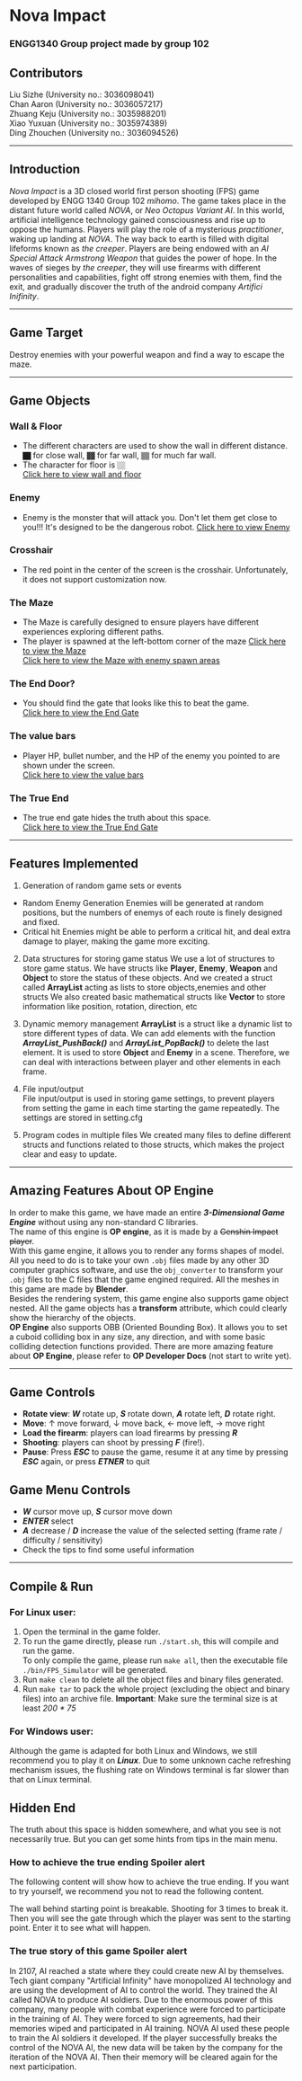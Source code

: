 # Nova Impact
### ENGG1340 Group project made by group 102

## Contributors
Liu Sizhe (University no.: 3036098041)  
Chan Aaron (University no.: 3036057217)  
Zhuang Keju (University no.: 3035988201)  
Xiao Yuxuan (University no.: 3035974389)  
Ding Zhouchen (University no.: 3036094526)

---

## Introduction
*Nova Impact* is a 3D closed world first person shooting (FPS) game developed by ENGG 1340 Group 102 *mihomo*. The game takes place in the 
distant future world called *NOVA*, or *Neo Octopus Variant AI*. In this world, artificial intelligence technology 
gained consciousness and rise up to oppose the humans. Players will play the role of a mysterious *practitioner*, 
waking up landing at *NOVA*. The way back to earth is filled with digital lifeforms known as *the creeper*. 
Players are being endowed with an *AI Special Attack Armstrong Weapon* that guides the power of hope. In the waves of 
sieges by *the creeper*, they will use firearms with different personalities and capabilities, fight off strong enemies 
with them, find the exit, and gradually discover the truth of the android company *Artifici Inifinity*.

---

## Game Target
Destroy enemies with your powerful weapon and find a way to escape the maze.

---


## Game Objects
### Wall & Floor
* The different characters are used to show the wall in different distance. `██` for close wall, `▓▓` for far wall, 
`▒▒` for much far wall.  
* The character for floor is `░░`  
[Click here to view wall and floor](./images/Wall1.jpg)

### Enemy
* Enemy is the monster that will attack you. Don't let them get close to you!!! It's designed to be the dangerous robot.
[Click here to view Enemy](./images/Enemy1.jpg)  

### Crosshair
* The red point in the center of the screen is the crosshair. Unfortunately, it does not support customization now.

### The Maze
* The Maze is carefully designed to ensure players have different experiences exploring different paths.  
* The player is spawned at the left-bottom corner of the maze
[Click here to view the Maze](./images/map.png)  
[Click here to view the Maze with enemy spawn areas](./images/map_NEW_enemy.png)  

### The End Door?
* You should find the gate that looks like this to beat the game.  
[Click here to view the End Gate](./images/End%20door.png)  

### The value bars
* Player HP, bullet number, and the HP of the enemy you pointed to are shown under the screen.  
[Click here to view the value bars](./images/Value%20bar.jpg)  

### The True End
* The true end gate hides the truth about this space.  
[Click here to view the True End Gate](./images/True_end.png)  
---


## Features Implemented
  1. Generation of random game sets or events
  * Random Enemy Generation
    Enemies will be generated at random positions, but the numbers of enemys of each route is finely designed and fixed.
  * Critical hit
    Enemies might be able to perform a critical hit, and deal extra damage to player, making the game more exciting.

  2. Data structures for storing game status
    We use a lot of structures to store game status.
    We have structs like **Player**, **Enemy**, **Weapon** and **Object** to store the status of these objects. And we created a struct called **ArrayList** acting as lists to store objects,enemies and other structs
    We also created basic mathematical structs like **Vector** to store information like position, rotation, direction, etc
  
  3. Dynamic memory management
    **ArrayList** is a struct like a dynamic list to store different types of data. We can add elements with the function ***ArrayList_PushBack()***
    and ***ArrayList_PopBack()*** to delete the last element. It is used to store **Object** and **Enemy** in a scene. Therefore, we can deal with interactions between player and other elements in each frame.
  4. File input/output  
    File input/output is used in storing game settings, to prevent players from setting the game in each time starting the game repeatedly. The settings are stored in setting.cfg
  5. Program codes in multiple files
    We created many files to define different structs and functions related to those structs, which makes the project clear and easy to update.

---

## Amazing Features About OP Engine
In order to make this game, we have made an entire **_3-Dimensional Game Engine_** without using any non-standard C 
libraries.  
The name of this engine is **OP engine**, as it is made by a ~~Genshin Impact player~~.  
With this game engine, it allows you to render any forms shapes of model. All you need to do is to take your own `.obj` 
files made by any other 3D computer graphics software, and use the `obj_converter` to transform your `.obj` files to the 
C files that the game engined required. All the meshes in this game are made by **Blender**.  
Besides the rendering system, this game engine also supports game object nested. All the game objects has a 
**transform** attribute, which could clearly show the hierarchy of the objects.  
**OP Engine** also supports OBB (Oriented Bounding Box). It allows you to set a cuboid colliding box in any size, any 
direction, and with some basic colliding detection functions provided.
There are more amazing feature about **OP Engine**, please refer to **OP Developer Docs** (not start to write yet).

---


## Game Controls
* **Rotate view**: **_W_** rotate up, **_S_** rotate down, **_A_** rotate left, **_D_** rotate right.
* **Move**: $\uparrow$ move forward, $\downarrow$ move back, $\leftarrow$ move left, $\rightarrow$ move right
* **Load the firearm**: players can load firearms by pressing **_R_**
* **Shooting**: players can shoot by pressing **_F_** (fire!).
* **Pause**: Press **_ESC_** to pause the game, resume it at any time by pressing **_ESC_** again, or press **_ETNER_** to quit

## Game Menu Controls
* **_W_** cursor move up, **_S_** cursor move down
* **_ENTER_** select
* **_A_** decrease / **_D_** increase the value of the selected setting (frame rate / difficulty / sensitivity)
* Check the tips to find some useful information
---


## Compile & Run
### For Linux user:
1. Open the terminal in the game folder.
2. To run the game directly, please run `./start.sh`, this will compile and run the game.  
To only compile the game, please run `make all`, then the executable file `./bin/FPS_Simulator` will be generated.
3. Run `make clean` to delete all the object files and binary files generated.
4. Run `make tar` to pack the whole project (excluding the object and binary files) into an archive file.
**Important**: Make sure the terminal size is at least *200 * 75*

### For Windows user:
[//]: # (TODO)

Although the game is adapted for both Linux and Windows, we still recommend you to play it on ***Linux***. Due to some 
unknown cache refreshing mechanism issues, the flushing rate on Windows terminal is far slower than that on Linux terminal.

## Hidden End
The truth about this space is hidden somewhere, and what you see is not necessarily true. But you can get some hints from tips in the main menu.






### How to achieve the true ending **Spoiler alert**

The following content will show how to achieve the true ending. If you want to try yourself, we recommend you not to read the following content.

The wall behind starting point is breakable. Shooting for 3 times to break it. Then you will see the gate through which the player was sent to the starting point. Enter it to see what will happen.

### The true story of this game **Spoiler alert**

In 2107, AI reached a state where they could create new AI by themselves. Tech giant company "Artificial Infinity" have monopolized AI technology and are using the development of AI to control the world. They trained the AI called NOVA to produce AI soldiers. Due to the enormous power of this company, many people with combat experience were forced to participate in the training of AI. They were forced to sign agreements, had their memories wiped and participated in AI training. NOVA AI used these people to train the AI soldiers it developed. If the player successfully breaks the control of the NOVA AI, the new data will be taken by the company for the iteration of the NOVA AI. Then their memory will be cleared again for the next participation.
